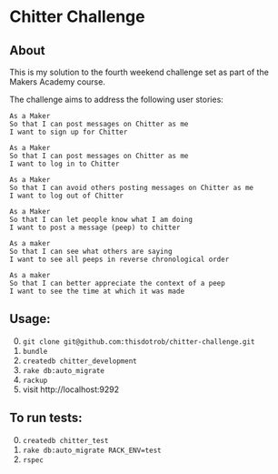 # Chitter Challenge

## About
This is my solution to the fourth weekend challenge set as part of the Makers Academy course.

The challenge aims to address the following user stories:

```
As a Maker
So that I can post messages on Chitter as me
I want to sign up for Chitter

As a Maker
So that I can post messages on Chitter as me
I want to log in to Chitter

As a Maker
So that I can avoid others posting messages on Chitter as me
I want to log out of Chitter

As a Maker
So that I can let people know what I am doing  
I want to post a message (peep) to chitter

As a maker
So that I can see what others are saying  
I want to see all peeps in reverse chronological order

As a maker
So that I can better appreciate the context of a peep
I want to see the time at which it was made
```

Usage:
------
0. ```git clone git@github.com:thisdotrob/chitter-challenge.git```
0. ```bundle```
0. ```createdb chitter_development```
0. ```rake db:auto_migrate```
0. ```rackup```
0. visit http://localhost:9292

To run tests:
------
0. ```createdb chitter_test```
0. ```rake db:auto_migrate RACK_ENV=test```
0. ```rspec```
